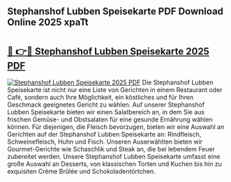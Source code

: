 ## Stephanshof Lubben Speisekarte PDF Download Online 2025 xpaTt

# <h2><a href="http://gcbfa9p.nevu.top/?p=Stephanshof+Lubben+Speisekarte">🔗 👉🔴 Stephanshof Lubben Speisekarte 2025 PDF</a></h2>

[![Stephanshof Lubben Speisekarte 2025 PDF](https://i.imgur.com/dBaPXMq.png)](http://gcbfa9p.nevu.top/?p=Stephanshof+Lubben+Speisekarte)
Die Stephanshof Lubben Speisekarte ist nicht nur eine Liste von Gerichten in einem Restaurant oder Café, sondern auch Ihre Möglichkeit, ein köstliches und für Ihren Geschmack geeignetes Gericht zu wählen. Auf unserer Stephanshof Lubben Speisekarte bieten wir einen Salatbereich an, in dem Sie aus frischen Gemüse- und Obstsalaten für eine gesunde Ernährung wählen können. Für diejenigen, die Fleisch bevorzugen, bieten wir eine Auswahl an Gerichten auf der Stephanshof Lubben Speisekarte an: Rindfleisch, Schweinefleisch, Huhn und Fisch. Unseren Auserwählten bieten wir Gourmet-Gerichte wie Schaschlik und Steak an, die bei lebendem Feuer zubereitet werden. Unsere Stephanshof Lubben Speisekarte umfasst eine große Auswahl an Desserts, von klassischen Torten und Kuchen bis hin zu exquisiten Crème Brûlée und Schokoladentörtchen.
